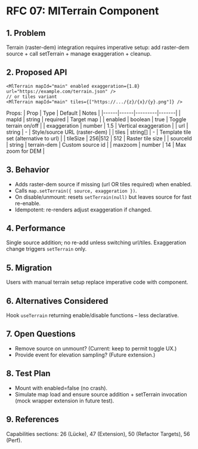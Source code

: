 # RFC 07: MlTerrain Component

## 1. Problem
Terrain (raster-dem) integration requires imperative setup: add raster-dem source + call setTerrain + manage exaggeration + cleanup.

## 2. Proposed API
```tsx
<MlTerrain mapId="main" enabled exaggeration={1.8} url="https://example.com/terrain.json" />
// or tiles variant
<MlTerrain mapId="main" tiles={["https://.../{z}/{x}/{y}.png"]} />
```
Props:
| Prop | Type | Default | Notes |
|------|------|---------|-------|
| mapId | string | required | Target map |
| enabled | boolean | true | Toggle terrain on/off |
| exaggeration | number | 1.5 | Vertical exaggeration |
| url | string | - | Style/source URL (raster-dem) |
| tiles | string[] | - | Template tile set (alternative to url) |
| tileSize | 256|512 | 512 | Raster tile size |
| sourceId | string | terrain-dem | Custom source id |
| maxzoom | number | 14 | Max zoom for DEM |

## 3. Behavior
- Adds raster-dem source if missing (url OR tiles required) when enabled.
- Calls `map.setTerrain({ source, exaggeration })`.
- On disable/unmount: resets `setTerrain(null)` but leaves source for fast re-enable.
- Idempotent: re-renders adjust exaggeration if changed.

## 4. Performance
Single source addition; no re-add unless switching url/tiles. Exaggeration change triggers `setTerrain` only.

## 5. Migration
Users with manual terrain setup replace imperative code with component.

## 6. Alternatives Considered
Hook `useTerrain` returning enable/disable functions – less declarative.

## 7. Open Questions
- Remove source on unmount? (Current: keep to permit toggle UX.)
- Provide event for elevation sampling? (Future extension.)

## 8. Test Plan
- Mount with enabled=false (no crash).
- Simulate map load and ensure source addition + setTerrain invocation (mock wrapper extension in future test).

## 9. References
Capabilities sections: 26 (Lücke), 47 (Extension), 50 (Refactor Targets), 56 (Perf).
